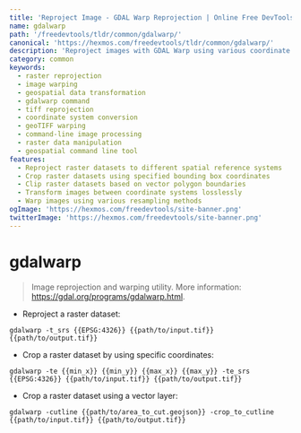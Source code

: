```yaml
---
title: 'Reproject Image - GDAL Warp Reprojection | Online Free DevTools by Hexmos'
name: gdalwarp
path: '/freedevtools/tldr/common/gdalwarp/'
canonical: 'https://hexmos.com/freedevtools/tldr/common/gdalwarp/'
description: 'Reproject images with GDAL Warp using various coordinate systems. Achieve accurate georeferencing and image transformation. Free online tool, no registration required.'
category: common
keywords:
  - raster reprojection
  - image warping
  - geospatial data transformation
  - gdalwarp command
  - tiff reprojection
  - coordinate system conversion
  - geoTIFF warping
  - command-line image processing
  - raster data manipulation
  - geospatial command line tool
features:
  - Reproject raster datasets to different spatial reference systems
  - Crop raster datasets using specified bounding box coordinates
  - Clip raster datasets based on vector polygon boundaries
  - Transform images between coordinate systems losslessly
  - Warp images using various resampling methods
ogImage: 'https://hexmos.com/freedevtools/site-banner.png'
twitterImage: 'https://hexmos.com/freedevtools/site-banner.png'
---
```


# gdalwarp

> Image reprojection and warping utility.
> More information: <https://gdal.org/programs/gdalwarp.html>.

- Reproject a raster dataset:

`gdalwarp -t_srs {{EPSG:4326}} {{path/to/input.tif}} {{path/to/output.tif}}`

- Crop a raster dataset by using specific coordinates:

`gdalwarp -te {{min_x}} {{min_y}} {{max_x}} {{max_y}} -te_srs {{EPSG:4326}} {{path/to/input.tif}} {{path/to/output.tif}}`

- Crop a raster dataset using a vector layer:

`gdalwarp -cutline {{path/to/area_to_cut.geojson}} -crop_to_cutline {{path/to/input.tif}} {{path/to/output.tif}}`
